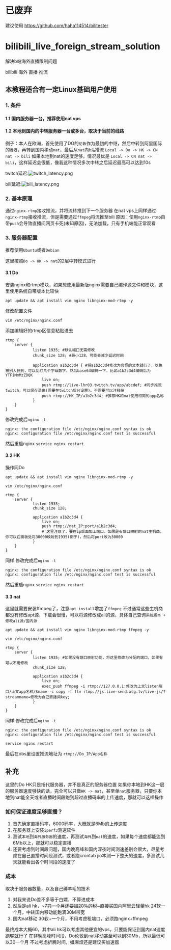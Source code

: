 # 已废弃
建议使用 https://github.com/haha114514/bilitester

# bilibili_live_foreign_stream_solution

解决b站海外直播限制问题

bilibili 海外 直播 推流

## 本教程适合有一定Linux基础用户使用

### 1. 条件
#### 1.1 国内服务器一台，推荐使用nat vps
#### 1.2 本地到国内的中转服务器一台或多台，取决于当前的线路
   例子：本人在欧洲，首先使用了DO的`伦敦`作为最初的中继，然后中转到阿里国际的`香港`，再转到国内移动`nat`，最后从`nat`向`b站`推流
   `Local -> Do -> HK -> CN nat -> bili`
   如果本地到nat的速度足够，情况最优是 `Local -> CN nat -> bili`，这样延迟会很低，像我这种情况多次中转之后延迟最高可以达到10s
   
   twitch延迟:![twitch_latency.png](twitch_latency.png)
   
   bili延迟:![bili_latency.png](bili_latency.png)

### 2. 基本原理
通过`nginx-rtmp`接收推流，并将流转推到下一个服务器
在nat vps上同样通过`nginx-rtmp`接收推流，但是需要通过`ffmpeg`将流推至bili
原因：使用`nginx-rtmp`自带`push`会导致直播间网页卡死(未知原因)，无法加载，只有手机端能正常观看

### 3. 服务器配置

推荐使用`Ubuntu`或者`Debian`

这里按照`Do -> HK -> nat`的2层中转模式进行

#### 3.1 Do

安装nginx和rtmp模块，如果想使用最新版nginx需要自己编译源文件和模块，这里使用系统自带版本比较快

`apt update && apt install vim nginx libnginx-mod-rtmp -y`

修改配置文件

`vim /etc/nginx/nginx.conf`

添加编辑好的rtmp区信息粘贴进去

```
rtmp {
    server {
            listen 1935; #默认端口无需修改
            chunk_size 128; #最小128，可能会减少延迟时间

            application a1b2c3d4 { #将a1b2c3d4修改为奇怪的文本就行了，以免被别人扫到，可以乱打几个字母数字，然后base64编码一下，比如a1b2c3d4编码后为YTFiMmMzZDQK
                live on;
                push rtmp://live-lhr03.twitch.tv/app/abcdef; #同步推流twitch，可以保存录像(需要在twitch后台设置)。不需要可以注释掉
                push rtmp://HK_IP/a1b2c3d4; #推荐HK和nat使用相同的app名称
            }
    }
}
```

修改完成后`nginx -t`

```
nginx: the configuration file /etc/nginx/nginx.conf syntax is ok
nginx: configuration file /etc/nginx/nginx.conf test is successful
```

然后重启nginx `service nginx restart`

#### 3.2 HK

操作同Do

`apt update && apt install vim nginx libnginx-mod-rtmp -y`

`vim /etc/nginx/nginx.conf`

```
rtmp {
    server {
            listen 1935;
            chunk_size 128; 

            application a1b2c3d4 {
                live on;
                push rtmp://nat_IP:port/a1b2c3d4; 
                # 这里注意了，要在ip后面加上端口，如果是有端口映射的nat主机商，你可以在面板处将30000映射到1935(例子)，然后将port改为30000
            }
    }
}
```

同样
修改完成后`nginx -t`

```
nginx: the configuration file /etc/nginx/nginx.conf syntax is ok
nginx: configuration file /etc/nginx/nginx.conf test is successful
```

然后重启nginx `service nginx restart`

#### 3.3 nat

这里就需要安装ffmpeg了，注意`apt install`增加了`ffmpeg`
不过通常这些主机商都没有修改apt源，下载会很慢，可以将源修改成ali的源，具体自己查询`系统版本 + 修改ali源/国内源`

`apt update && apt install vim nginx libnginx-mod-rtmp ffmpeg -y`

`vim /etc/nginx/nginx.conf`

```
rtmp {
    server {
            listen 1935; #如果没有端口映射功能，将这里修改为分配的端口，如果有可以不用修改
            chunk_size 128; 

            application a1b2c3d4 {
                live on;
                exec_push ffmpeg -i rtmp://127.0.0.1:修改为上文listen端口/上文app名称/$name -c copy -f flv rtmp://js.live-send.acg.tv/live-js/?streamname=修改为自己直播间key;
            }
    }
}
```
同样 修改完成后`nginx -t`

```
nginx: the configuration file /etc/nginx/nginx.conf syntax is ok
nginx: configuration file /etc/nginx/nginx.conf test is successful
```
`service nginx restart`

最后在obs里设置推流地址为
`rtmp://Do_IP/App名称`


## 补充

这里的Do HK只是指代服务器，并不是真正的服务器位置
如果你本地到HK这一层的服务器速度够快的话，完全可以只做`HK -> nat`，甚至单`nat`服务器，只要你本地到nat能全天或者直播时间段跑到超过直播码率的上传速度，那就可以这样操作

### 如何保证速度足够直播？
1. 首先确定直播码率，6000码率，大概就是6Mb的上传速度
2. 在服务器上安装`iperf3`测速软件
3. 测试`本地`到`海外服务器`的速度，再测试`海外`到`nat`的速度，如果每个速度都能达到6Mb以上，那就可以稳定直播
4. 还要考虑到时间段问题，国内晚高峰和国内深夜时间测速差别会很大，尽量考虑在自己直播时间段测试，或者跑crontab jio本测一下整天的速度，多测试几天就能看出各个时间段的速度了

### 成本
取决于服务器数量，以及自己薅羊毛的技术
1. 对我来说Do差不多等于白嫖，不算进成本
2. 然后是ali hk，~~~7刀一个月还要加20%的税~~~直接买国内阿里云轻量hk 24软一个月，中转国内移动能跑满30M带宽
3. 国内nat移动 30软+一个月，不用考虑租端口，必须跑nginx+ffmpeg

最终成本大概60，其中ali hk可以考虑其他便宜的vps，只要能保证到国内nat速度跑够就行了
在非晚高峰时间段，Do伦敦到nat移动甚至可以到30Mb，所以最低可以30一个月
不过考虑折腾时间，嫌麻烦还是建议买加速器

